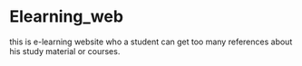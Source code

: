 # Elearning_web
this is e-learning website who a student can get too many references about his study material or courses.
